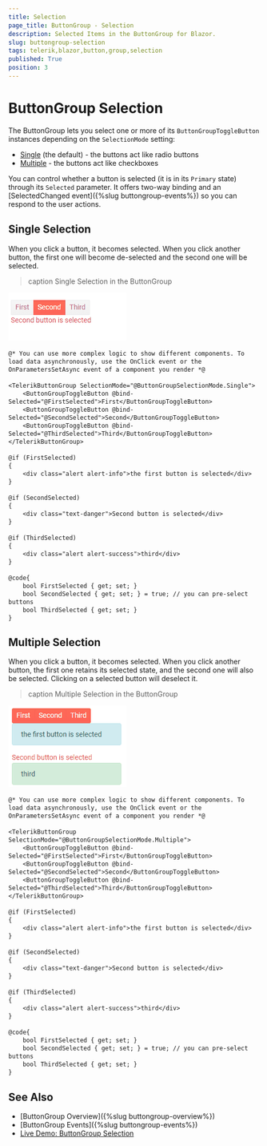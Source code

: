 ```yaml
---
title: Selection
page_title: ButtonGroup - Selection
description: Selected Items in the ButtonGroup for Blazor.
slug: buttongroup-selection
tags: telerik,blazor,button,group,selection
published: True
position: 3
---
```



# ButtonGroup Selection

The ButtonGroup lets you select one or more of its `ButtonGroupToggleButton` instances depending on the `SelectionMode` setting:

* [Single](#single-selection) (the default) - the buttons act like radio buttons
* [Multiple](#multiple-selection) - the buttons act like checkboxes

You can control whether a button is selected (it is in its `Primary` state) through its `Selected` parameter. It offers two-way binding and an [SelectedChanged event]({%slug buttongroup-events%}) so you can respond to the user actions.

## Single Selection

When you click a button, it becomes selected. When you click another button, the first one will become de-selected and the second one will be selected.

>caption Single Selection in the ButtonGroup

![Single selection in the button group](images/buttongroup-single-selection.gif)

````CSHTML
@* You can use more complex logic to show different components. To load data asynchronously, use the OnClick event or the OnParametersSetAsync event of a component you render *@

<TelerikButtonGroup SelectionMode="@ButtonGroupSelectionMode.Single">
    <ButtonGroupToggleButton @bind-Selected="@FirstSelected">First</ButtonGroupToggleButton>
    <ButtonGroupToggleButton @bind-Selected="@SecondSelected">Second</ButtonGroupToggleButton>
    <ButtonGroupToggleButton @bind-Selected="@ThirdSelected">Third</ButtonGroupToggleButton>
</TelerikButtonGroup>

@if (FirstSelected)
{
    <div class="alert alert-info">the first button is selected</div>
}

@if (SecondSelected)
{
    <div class="text-danger">Second button is selected</div>
}

@if (ThirdSelected)
{
    <div class="alert alert-success">third</div>
}

@code{
    bool FirstSelected { get; set; }
    bool SecondSelected { get; set; } = true; // you can pre-select buttons
    bool ThirdSelected { get; set; }
}
````


## Multiple Selection

When you click a button, it becomes selected. When you click another button, the first one retains its selected state, and the second one will also be selected. Clicking on a selected button will deselect it.

>caption Multiple Selection in the ButtonGroup

![Multiple selection in the button group](images/buttongroup-multiple-selection.gif)

````CSHTML
@* You can use more complex logic to show different components. To load data asynchronously, use the OnClick event or the OnParametersSetAsync event of a component you render *@

<TelerikButtonGroup SelectionMode="@ButtonGroupSelectionMode.Multiple">
    <ButtonGroupToggleButton @bind-Selected="@FirstSelected">First</ButtonGroupToggleButton>
    <ButtonGroupToggleButton @bind-Selected="@SecondSelected">Second</ButtonGroupToggleButton>
    <ButtonGroupToggleButton @bind-Selected="@ThirdSelected">Third</ButtonGroupToggleButton>
</TelerikButtonGroup>

@if (FirstSelected)
{
    <div class="alert alert-info">the first button is selected</div>
}

@if (SecondSelected)
{
    <div class="text-danger">Second button is selected</div>
}

@if (ThirdSelected)
{
    <div class="alert alert-success">third</div>
}

@code{
    bool FirstSelected { get; set; }
    bool SecondSelected { get; set; } = true; // you can pre-select buttons
    bool ThirdSelected { get; set; }
}
````


## See Also

  * [ButtonGroup Overview]({%slug buttongroup-overview%})
  * [ButtonGroup Events]({%slug buttongroup-events%})
  * [Live Demo: ButtonGroup Selection](https://demos.telerik.com/blazor-ui/buttongroup/selection)

